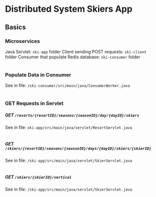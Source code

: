 # Distributed System Skiers App

## Basics
### Microservices
Java Servlet: `ski-app` folder
Client sending POST requests: `ski-client` folder
Consumer that populate Redis database: `ski-consumer` folder
<br/><br/>

### Populate Data in Consumer
See in file: `/ski-consumer/src/main/java/ConsumerWorker.java`
<br/><br/>

### GET Requests in Servlet
##### GET `/resorts/{resortID}/seasons/{seasonID}/day/{dayID}/skiers`
See in file: `ski-app/src/main/java/servlet/ResortServlet.java`
<br/><br/>

##### GET `/skiers/{resortID}/seasons/{seasonID}/days/{dayID}/skiers/{skierID}`
See in file: `/ski-app/src/main/java/servlet/SkierServlet.java`
<br/><br/>

##### GET `/skiers/{skierID}/vertical`
See in file: `/ski-app/src/main/java/servlet/SkierServlet.java`
